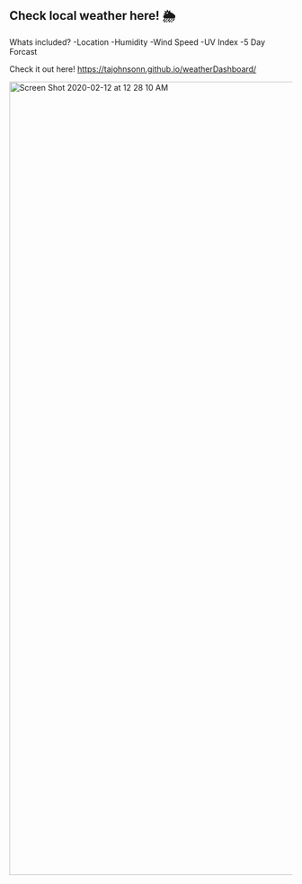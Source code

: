
## Check local weather here! 🌦

Whats included?
-Location
-Humidity
-Wind Speed
-UV Index
-5 Day Forcast


Check it out here! https://tajohnsonn.github.io/weatherDashboard/


<img width="1413" alt="Screen Shot 2020-02-12 at 12 28 10 AM" src="https://user-images.githubusercontent.com/57122209/74316560-99a84e80-4d2e-11ea-9608-5d32a5aad6fa.png">
